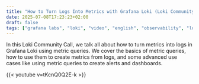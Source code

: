 ```yaml
---
title: "How to Turn Logs Into Metrics with Grafana Loki (Loki Community Call July 2025)"
date: 2025-07-08T17:23:23+02:00
draft: false
tags: ["grafana labs", "loki", "video", "english", "observability", "loki community call"]
---
```

In this Loki Community Call, we talk all about how to turn metrics into logs in Grafana Loki using metric queries. We cover the basics of metric queries, how to use them to create metrics from logs, and some advanced use cases like using metric queries to create alerts and dashboards.

{{< youtube v=tKcnQ0Q2E-k >}}
